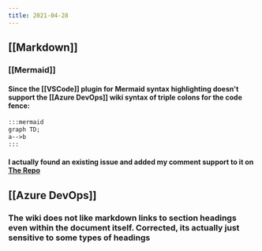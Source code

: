 ```yaml
---
title: 2021-04-28
---
```


## [[Markdown]]
### [[Mermaid]]
#### Since the [[VSCode]] plugin for Mermaid syntax highlighting doesn't support the [[Azure DevOps]] wiki syntax of triple colons for the code fence:
```md
:::mermaid
graph TD;
a-->b
:::
```
#### I actually found an existing issue and added my comment support to it on [The Repo](https://github.com/bpruitt-goddard/vscode-mermaid-syntax-highlight)
## [[Azure DevOps]]
### The wiki does not like markdown links to section headings even within the document itself. Corrected, its actually just sensitive to some types of headings
